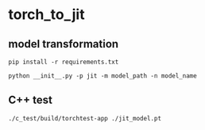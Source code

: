 # torch_to_jit

## model transformation
    pip install -r requirements.txt
    
    python __init__.py -p jit -m model_path -n model_name

## C++ test
    ./c_test/build/torchtest-app ./jit_model.pt
